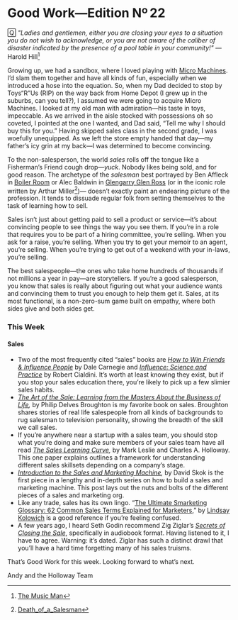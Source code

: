 # Good Work—Edition Nº 22

🅀 *"Ladies and gentlemen, either you are closing your eyes to a situation you do not wish to acknowledge, or you are not aware of the caliber of disaster indicated by the presence of a pool table in your community!"* —Harold Hill[^1]

Growing up, we had a sandbox, where I loved playing with [Micro Machines](https://www.youtube.com/watch?v=lLfnAq1SrpM). I’d slam them together and have all kinds of fun, especially when we introduced a hose into the equation. So, when my Dad decided to stop by Toys“R”Us (RIP) on the way back from Home Depot (I grew up in the suburbs, can you tell?), I assumed we were going to acquire Micro Machines. I looked at my old man with admiration—his taste in toys, impeccable. As we arrived in the aisle stocked with possessions oh so coveted, I pointed at the one I wanted, and Dad said, “Tell me why I should buy this for you.” Having skipped sales class in the second grade, I was woefully unequipped. As we left the store empty handed that day—my father’s icy grin at my back—I was determined to become convincing.

To the non-salesperson, the world *sales* rolls off the tongue like a Fisherman’s Friend cough drop—*yuck*. Nobody likes being sold, and for good reason. The archetype of the *salesman* best portrayed by Ben Affleck in [Boiler Room](https://www.youtube.com/watch?v=JfIKzReNDF4) or Alec Baldwin in [Glengarry Glen Ross](https://www.youtube.com/watch?v=GrhSLf0I-HM) (or in the iconic role written by Arthur Miller[^2])— doesn’t exactly paint an endearing picture of the profession. It tends to dissuade regular folk from setting themselves to the task of learning how to sell.

Sales isn’t just about getting paid to sell a product or service—it’s about convincing people to see things the way you see them. If you’re in a role that requires you to be part of a hiring committee, you’re selling. When you ask for a raise, you’re selling. When you try to get your memoir to an agent, you’re selling. When you’re trying to get out of a weekend with your in-laws, you’re selling.

The best salespeople—the ones who take home hundreds of thousands if not millions a year in pay—are storytellers. If you’re a good salesperson, you know that sales is really about figuring out what your audience wants and convincing them to trust you enough to help them get it. Sales, at its most functional, is a non-zero-sum game built on empathy, where both sides give and both sides get.

### This Week

#### Sales

- Two of the most frequently cited “sales” books are *[How to Win Friends & Influence People](https://www.amazon.com/How-Win-Friends-Influence-People/dp/0671027034)* by Dale Carnegie and *[Influence: Science and Practice](https://www.amazon.com/Influence-Practice-Robert-B-Cialdini/dp/0205609996/)* by Robert Cialdini. It’s worth at least knowing they exist, but if you stop your sales education there, you’re likely to pick up a few slimier sales habits.
- *[The Art of the Sale: Learning from the Masters About the Business of Life](https://www.amazon.com/gp/product/0143122762/),* by Philip Delves Broughton is my favorite book on sales. Broughton shares stories of real life salespeople from all kinds of backgrounds to rug salesman to television personality, showing the breadth of the skill we call sales.
- If you’re anywhere near a startup with a sales team, you should stop what you’re doing and make sure members of your sales team have all read *[The Sales Learning Curve](https://hbr.org/2006/07/the-sales-learning-curve),* by Mark Leslie and Charles A. Holloway. This one paper explains outlines a framework for understanding different sales skillsets depending on a company’s stage.
- *[Introduction to the Sales and Marketing Machine](https://www.forentrepreneurs.com/sales-marketing-machine/),* by David Skok is the first piece in a lengthy and in-depth series on how to build a sales and marketing machine. This post lays out the nuts and bolts of the different pieces of a sales and marketing org.
- Like any trade, sales has its own lingo. “[The Ultimate Smarketing Glossary: 62 Common Sales Terms Explained for Marketers,](https://blog.hubspot.com/marketing/sales-terms-glossary)” by [Lindsay Kolowich](https://twitter.com/lkolow) is a good reference if you’re feeling confused.
- A few years ago, I heard Seth Godin recommend Zig Ziglar’s *[Secrets of Closing the Sale](https://www.amazon.com/Secrets-Closing-Sale-Included-Emotional/dp/B019NHUY8S)*, specifically in audiobook format. Having listened to it, I have to agree. Warning: it’s dated. Ziglar has such a distinct drawl that you’ll have a hard time forgetting many of his sales truisms.

That’s Good Work for this week. Looking forward to what’s next.

Andy and the Holloway Team

[^1]:  [The Music Man](https://en.wikipedia.org/wiki/The_Music_Man)

[^2]: [Death_of_a_Salesman](https://en.wikipedia.org/wiki/Death_of_a_Salesman)
